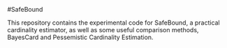<meta name="robots" content="noindex">
#SafeBound

This repository contains the experimental code for SafeBound, a practical cardinality estimator, as well as some useful comparison methods, BayesCard and Pessemistic Cardinality Estimation. 
